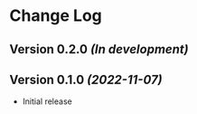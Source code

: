 # Change Log

Version 0.2.0 *(In development)*
--------------------------------

Version 0.1.0 *(2022-11-07)*
----------------------------

- Initial release
